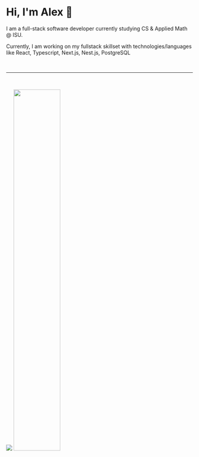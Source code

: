 <h1>Hi, I'm Alex 👋</h1>
<p>I am a full-stack software developer currently studying CS & Applied Math @ ISU.</p>
<p>Currently, I am working on my fullstack skillset with technologies/languages like React, Typescript, Next.js, Nest.js, PostgreSQL</p>
<br>

<hr/>
<br>
<p align="start">
  <img src ="https://github-readme-streak-stats.herokuapp.com?user=alex-yng&theme=darcula&hide_border=true&background=FFFFFF00">
  <img height="50%" width="auto" src ="https://github-readme-stats.vercel.app/api/top-langs/?username=alex-yng&layout=compact&hide_border=true&theme=darcula&bg_color=00000000&langs_count=6&hide=jupyter%20notebook,tex,css,php&exclude_repo=Pacman-AI">
</p>

